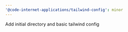 ```yaml
---
'@code-internet-applications/tailwind-config': minor
---
```


Add initial directory and basic tailwind config

